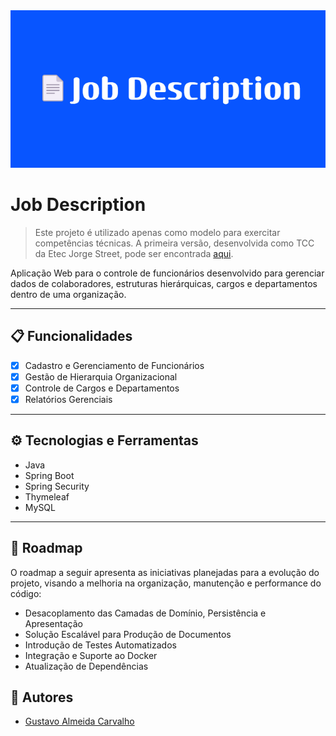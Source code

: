 <div align="center">
  <img src="./assets/Banner.png" alt="Banner Job Description"/>
</div>

# Job Description

> Este projeto é utilizado apenas como modelo para exercitar competências técnicas. A primeira versão, desenvolvida como TCC da Etec Jorge Street, pode ser encontrada [aqui](https://github.com/gustxvo/job-description/tree/legacy).

Aplicação Web para o controle de funcionários desenvolvido para gerenciar dados de colaboradores, estruturas hierárquicas, cargos e departamentos dentro de uma organização.

---

## 📋 Funcionalidades

- [x] Cadastro e Gerenciamento de Funcionários
- [x] Gestão de Hierarquia Organizacional
- [x] Controle de Cargos e Departamentos
- [x] Relatórios Gerenciais

---

## ⚙️ Tecnologias e Ferramentas

- Java
- Spring Boot
- Spring Security
- Thymeleaf
- MySQL

---

## 🚀 Roadmap

O roadmap a seguir apresenta as iniciativas planejadas para a evolução do projeto, visando a melhoria na organização, manutenção e performance do código:

- Desacoplamento das Camadas de Domínio, Persistência e Apresentação
- Solução Escalável para Produção de Documentos
- Introdução de Testes Automatizados
- Integração e Suporte ao Docker
- Atualização de Dependências

## 🫴 Autores

- [Gustavo Almeida Carvalho](https://github.com/gustxvo)
